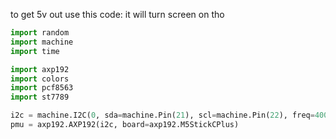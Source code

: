 to get 5v out use this code:
it will turn screen on tho
```py
import random
import machine
import time

import axp192
import colors
import pcf8563
import st7789

i2c = machine.I2C(0, sda=machine.Pin(21), scl=machine.Pin(22), freq=400000)
pmu = axp192.AXP192(i2c, board=axp192.M5StickCPlus)
```